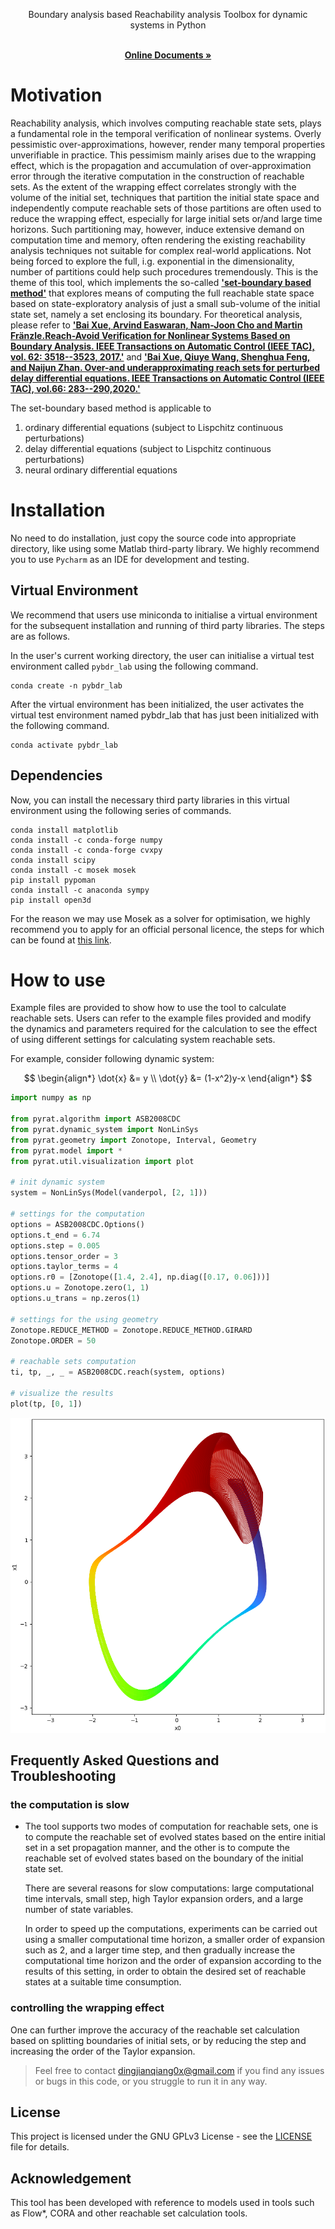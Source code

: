 <p align="center">
Boundary analysis based Reachability analysis Toolbox for dynamic systems in Python
</p>


<p align="center">
    <br />
        <a href="https://asag-iscas.github.io/docs.pybdr/"><strong>Online Documents »</strong></a>
    <br />    
</p>

# Motivation

Reachability analysis, which involves computing reachable state sets, plays a fundamental role in the temporal
verification of nonlinear systems. Overly pessimistic over-approximations, however, render many temporal properties
unverifiable in practice. This pessimism mainly arises due to the wrapping effect, which is the propagation and
accumulation of over-approximation error through the iterative computation in the construction of reachable sets. As the
extent of the wrapping effect correlates strongly with the volume of the initial set, techniques that partition the
initial state space and independently compute reachable sets of those partitions are often used to reduce the wrapping
effect, especially for large initial sets or/and large time horizons. Such partitioning may, however, induce extensive
demand on computation time and memory, often rendering the existing reachability analysis techniques not suitable for
complex real-world applications. Not being forced to explore the full, i.g. exponential in the dimensionality, number of
partitions could help such procedures tremendously. This is the theme of this tool, which implements the so-called <a href="http://lcs.ios.ac.cn/~xuebai/publication.html"><strong>'set-boundary based method'</strong></a> that explores means of computing
the full reachable state space based on state-exploratory analysis of just a small sub-volume of the initial state set,
namely a set enclosing its boundary. For theoretical analysis, please refer to 
<a href="https://ieeexplore.ieee.org/document/7585104"><strong>'Bai Xue, Arvind Easwaran, Nam-Joon Cho and Martin Fränzle.Reach-Avoid Verification for Nonlinear Systems Based on Boundary Analysis. IEEE Transactions on Automatic Control (IEEE TAC), vol. 62: 3518--3523, 2017.'</strong></a> and
<a href="https://ieeexplore.ieee.org/document/7585104"><strong>'Bai Xue, Qiuye Wang, Shenghua Feng, and Naijun Zhan. Over-and underapproximating reach sets for perturbed delay differential equations. IEEE Transactions on Automatic Control (IEEE TAC), vol.66: 283--290,2020.'</strong></a>

The set-boundary based method is applicable to 
<ol> 
        <li>ordinary differential equations (subject to Lispchitz continuous perturbations)</li> 
        <li>delay differential equations (subject to Lispchitz continuous perturbations)</li> 
        <li>neural ordinary differential equations</li> 
    </ol> 

# Installation

No need to do installation, just copy the source code into appropriate directory, like using some
Matlab third-party library. We highly recommend you to use `Pycharm` as an IDE for development and
testing.

## Virtual Environment

We recommend that users use miniconda to initialise a virtual environment for the subsequent
installation and running of third party libraries. The steps are as follows.

In the user's current working directory, the user can initialise a virtual test environment called
`pybdr_lab` using the following command.

```shell
conda create -n pybdr_lab
```

After the virtual environment has been initialized, the user activates the virtual test environment
named pybdr_lab that has just been initialized with the following command.

```shell
conda activate pybdr_lab
```

## Dependencies

Now, you can install the necessary third party libraries in this virtual environment using the
following series of commands.

```shell
conda install matplotlib
conda install -c conda-forge numpy
conda install -c conda-forge cvxpy
conda install scipy
conda install -c mosek mosek
pip install pypoman
conda install -c anaconda sympy
pip install open3d
```

For the reason we may use Mosek as a solver for optimisation, we highly recommend you to apply for
an official personal licence, the steps for which can be found
at [this link](https://docs.mosek.com/10.0/licensing/index.html).

# How to use

Example files are provided to show how to use the tool to calculate reachable sets. Users can refer
to the example files provided and modify the dynamics and parameters required for the calculation to
see the effect of using different settings for calculating system reachable sets.

For example, consider following dynamic system:

$$
\begin{align*}
\dot{x} &= y \\
\dot{y} &= (1-x^2)y-x
\end{align*}
$$

```python
import numpy as np

from pyrat.algorithm import ASB2008CDC
from pyrat.dynamic_system import NonLinSys
from pyrat.geometry import Zonotope, Interval, Geometry
from pyrat.model import *
from pyrat.util.visualization import plot

# init dynamic system
system = NonLinSys(Model(vanderpol, [2, 1]))

# settings for the computation
options = ASB2008CDC.Options()
options.t_end = 6.74
options.step = 0.005
options.tensor_order = 3
options.taylor_terms = 4
options.r0 = [Zonotope([1.4, 2.4], np.diag([0.17, 0.06]))]
options.u = Zonotope.zero(1, 1)
options.u_trans = np.zeros(1)

# settings for the using geometry
Zonotope.REDUCE_METHOD = Zonotope.REDUCE_METHOD.GIRARD
Zonotope.ORDER = 50

# reachable sets computation
ti, tp, _, _ = ASB2008CDC.reach(system, options)

# visualize the results
plot(tp, [0, 1])
```

![](doc/imgs/vanderpol_example.png)

## Frequently Asked Questions and Troubleshooting

### the computation is slow

- The tool supports two modes of computation for reachable sets, one is to compute the reachable set
  of evolved states
  based on the entire initial set in a set propagation manner, and the other is to compute the
  reachable set of
  evolved states based on the boundary of the initial state set.

  There are several reasons for slow computations: large computational time intervals,
  small step,
  high Taylor expansion orders, and a large number of state variables.

  In order to speed up the computations, experiments can be carried out using a smaller computational time
  horizon, a smaller order of
  expansion such as 2, and a larger time step, and then gradually increase the computational time
  horizon and the order
  of expansion according to the results of this setting, in order to obtain the desired set of
  reachable states at a
  suitable time consumption.

### controlling the wrapping effect

<!--  Due to the wrapping effect of set propagation based algorithms, 
it is inevitable that the range of
  the computed
  reachable state sets is too conservative under inappropriate settings, making it impossible to
  obtain a reachable
  state set that meets the requirements.  If these problems occur, -->
  One can further improve  the accuracy of the reachable set calculation based on splitting boundaries of initial sets, or by reducing the step and
  increasing the
  order of the Taylor expansion. 
  
  <!--then the set explosion problem can be avoided in the computation
  possibly.-->

> Feel free to contact [dingjianqiang0x@gmail.com](mailto:dingjianqiang0x@gmail.com) if you find any
> issues or bugs in this code, or you struggle to run it in any way.

## License

This project is licensed under the GNU GPLv3 License - see the [LICENSE](LICENSE.md) file for
details.

## Acknowledgement

This tool has been developed with reference to models used in tools such as Flow*, CORA and other
reachable set calculation tools.
